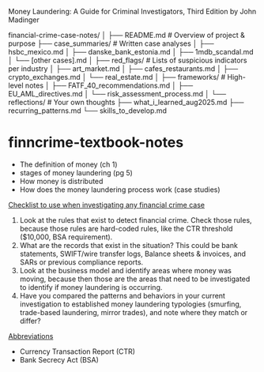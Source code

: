 Money Laundering: A Guide for Criminal Investigators, Third Edition by John Madinger

financial-crime-case-notes/
│
├── README.md                # Overview of project & purpose
├── case_summaries/          # Written case analyses
│   ├── hsbc_mexico.md
│   ├── danske_bank_estonia.md
│   ├── 1mdb_scandal.md
│   └── [other cases].md
│
├── red_flags/               # Lists of suspicious indicators per industry
│   ├── art_market.md
│   ├── cafes_restaurants.md
│   ├── crypto_exchanges.md
│   └── real_estate.md
│
├── frameworks/              # High-level notes
│   ├── FATF_40_recommendations.md
│   ├── EU_AML_directives.md
│   └── risk_assessment_process.md
│
└── reflections/             # Your own thoughts
    ├── what_i_learned_aug2025.md
    ├── recurring_patterns.md
    └── skills_to_develop.md


# finncrime-textbook-notes

* The definition of money (ch 1)
* stages of money laundering (pg 5)
* How money is distributed
* How does the money laundering process work (case studies)

<ins> Checklist to use when investigating any financial crime case </ins>

1. Look at the rules that exist to detect financial crime. Check those rules, because those rules are hard-coded rules, like the CTR threshold ($10,000, BSA requirement).
2. What are the records that exist in the situation? This could be bank statements, SWIFT/wire transfer logs, Balance sheets & invoices, and SARs or previous compliance reports.
3. Look at the business model and identify areas where money was moving, because then those are the areas that need to be investigated to identify if money laundering is occurring.
4. Have you compared the patterns and behaviors in your current investigation to established money laundering typologies (smurfing, trade-based laundering, mirror trades), and note where they match or differ?

<ins> Abbreviations </ins> 
* Currency Transaction Report (CTR)
* Bank Secrecy Act (BSA)
